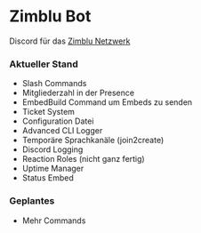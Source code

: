 # Zimblu Bot
Discord für das [Zimblu Netzwerk](https://dc.zimblu.net)

### Aktueller Stand
- Slash Commands
- Mitgliederzahl in der Presence
- EmbedBuild Command um Embeds zu senden
- Ticket System
- Configuration Datei
- Advanced CLI Logger
- Temporäre Sprachkanäle (join2create)
- Discord Logging
- Reaction Roles (nicht ganz fertig)
- Uptime Manager
- Status Embed

### Geplantes
- Mehr Commands
